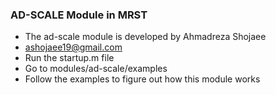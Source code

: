 ### AD-SCALE Module in MRST

- The ad-scale module is developed by Ahmadreza Shojaee 
- ashojaee19@gmail.com
- Run the startup.m file
- Go to modules/ad-scale/examples
- Follow the examples to figure out how this module works
